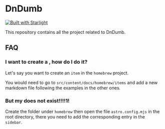 # DnDumb

[![Built with Starlight](https://astro.badg.es/v2/built-with-starlight/tiny.svg)](https://starlight.astro.build)

This repository contains all the project related to DnDumb.

## FAQ

### I want to create a <thing>, how do I do it?

Let's say you want to create an `item` in the `homebrew` project.

You would need to go to `src/content/docs/homebrew/items` and add a new markdown file following the examples in the other ones.

### But my <thing> does not exist!!!!1!

Create the folder under `homebrew` then open the file `astro.config.mjs` in the root directory, there you need to add the corresponding entry in the `sidebar`.